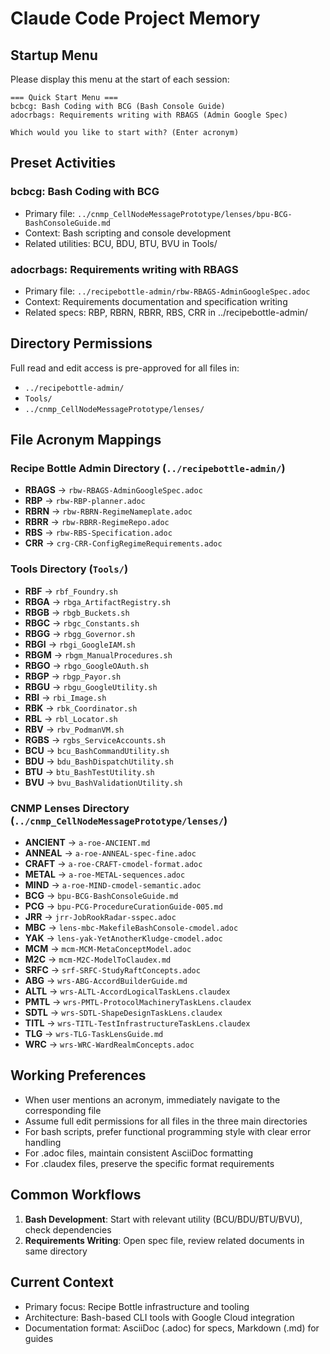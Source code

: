 # Claude Code Project Memory

## Startup Menu
Please display this menu at the start of each session:

```
=== Quick Start Menu ===
bcbcg: Bash Coding with BCG (Bash Console Guide)
adocrbags: Requirements writing with RBAGS (Admin Google Spec)

Which would you like to start with? (Enter acronym)
```

## Preset Activities

### bcbcg: Bash Coding with BCG
- Primary file: `../cnmp_CellNodeMessagePrototype/lenses/bpu-BCG-BashConsoleGuide.md`
- Context: Bash scripting and console development
- Related utilities: BCU, BDU, BTU, BVU in Tools/

### adocrbags: Requirements writing with RBAGS
- Primary file: `../recipebottle-admin/rbw-RBAGS-AdminGoogleSpec.adoc`
- Context: Requirements documentation and specification writing
- Related specs: RBP, RBRN, RBRR, RBS, CRR in ../recipebottle-admin/

## Directory Permissions
Full read and edit access is pre-approved for all files in:
- `../recipebottle-admin/`
- `Tools/`
- `../cnmp_CellNodeMessagePrototype/lenses/`

## File Acronym Mappings

### Recipe Bottle Admin Directory (`../recipebottle-admin/`)
- **RBAGS** → `rbw-RBAGS-AdminGoogleSpec.adoc`
- **RBP**   → `rbw-RBP-planner.adoc`
- **RBRN**  → `rbw-RBRN-RegimeNameplate.adoc`
- **RBRR**  → `rbw-RBRR-RegimeRepo.adoc`
- **RBS**   → `rbw-RBS-Specification.adoc`
- **CRR**   → `crg-CRR-ConfigRegimeRequirements.adoc`

### Tools Directory (`Tools/`)
- **RBF**  → `rbf_Foundry.sh`
- **RBGA** → `rbga_ArtifactRegistry.sh`
- **RBGB** → `rbgb_Buckets.sh`
- **RBGC** → `rbgc_Constants.sh`
- **RBGG** → `rbgg_Governor.sh`
- **RBGI** → `rbgi_GoogleIAM.sh`
- **RBGM** → `rbgm_ManualProcedures.sh`
- **RBGO** → `rbgo_GoogleOAuth.sh`
- **RBGP** → `rbgp_Payor.sh`
- **RBGU** → `rbgu_GoogleUtility.sh`
- **RBI**  → `rbi_Image.sh`
- **RBK**  → `rbk_Coordinator.sh`
- **RBL**  → `rbl_Locator.sh`
- **RBV**  → `rbv_PodmanVM.sh`
- **RGBS** → `rgbs_ServiceAccounts.sh`
- **BCU**  → `bcu_BashCommandUtility.sh`
- **BDU**  → `bdu_BashDispatchUtility.sh`
- **BTU**  → `btu_BashTestUtility.sh`
- **BVU**  → `bvu_BashValidationUtility.sh`

### CNMP Lenses Directory (`../cnmp_CellNodeMessagePrototype/lenses/`)
- **ANCIENT** → `a-roe-ANCIENT.md`
- **ANNEAL**  → `a-roe-ANNEAL-spec-fine.adoc`
- **CRAFT**   → `a-roe-CRAFT-cmodel-format.adoc`
- **METAL**   → `a-roe-METAL-sequences.adoc`
- **MIND**    → `a-roe-MIND-cmodel-semantic.adoc`
- **BCG**     → `bpu-BCG-BashConsoleGuide.md`
- **PCG**     → `bpu-PCG-ProcedureCurationGuide-005.md`
- **JRR**     → `jrr-JobRookRadar-sspec.adoc`
- **MBC**     → `lens-mbc-MakefileBashConsole-cmodel.adoc`
- **YAK**     → `lens-yak-YetAnotherKludge-cmodel.adoc`
- **MCM**     → `mcm-MCM-MetaConceptModel.adoc`
- **M2C**     → `mcm-M2C-ModelToClaudex.md`
- **SRFC**    → `srf-SRFC-StudyRaftConcepts.adoc`
- **ABG**     → `wrs-ABG-AccordBuilderGuide.md`
- **ALTL**    → `wrs-ALTL-AccordLogicalTaskLens.claudex`
- **PMTL**    → `wrs-PMTL-ProtocolMachineryTaskLens.claudex`
- **SDTL**    → `wrs-SDTL-ShapeDesignTaskLens.claudex`
- **TITL**    → `wrs-TITL-TestInfrastructureTaskLens.claudex`
- **TLG**     → `wrs-TLG-TaskLensGuide.md`
- **WRC**     → `wrs-WRC-WardRealmConcepts.adoc`

## Working Preferences
- When user mentions an acronym, immediately navigate to the corresponding file
- Assume full edit permissions for all files in the three main directories
- For bash scripts, prefer functional programming style with clear error handling
- For .adoc files, maintain consistent AsciiDoc formatting
- For .claudex files, preserve the specific format requirements

## Common Workflows
1. **Bash Development**: Start with relevant utility (BCU/BDU/BTU/BVU), check dependencies
2. **Requirements Writing**: Open spec file, review related documents in same directory

## Current Context
- Primary focus: Recipe Bottle infrastructure and tooling
- Architecture: Bash-based CLI tools with Google Cloud integration
- Documentation format: AsciiDoc (.adoc) for specs, Markdown (.md) for guides